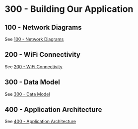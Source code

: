 # 300 - Building Our Application

## 100 - Network Diagrams

See [100 - Network Diagrams](./100/README.md)

## 200 - WiFi Connectivity

See [200 - WiFi Connectivity](./200/README.md)

## 300 - Data Model

See [300 - Data Model](./300/README.md)

## 400 - Application Architecture

See [400 - Application Architecture](./400/README.md)

